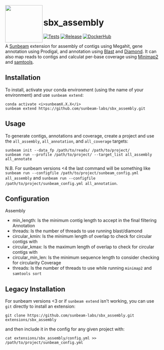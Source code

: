 <img src="https://github.com/sunbeam-labs/sunbeam/blob/stable/docs/images/sunbeam_logo.gif" width=120, height=120 align="left" />

# sbx_assembly

<!-- Begin badges -->
[![Tests](https://github.com/sunbeam-labs/sbx_assembly/actions/workflows/tests.yml/badge.svg)](https://github.com/sunbeam-labs/sbx_assembly/actions/workflows/tests.yml)
[![Release](https://img.shields.io/github/release/sunbeam-labs/sbx_assembly.svg?style=flat)](https://github.com/sunbeam-labs/sbx_assembly/releases/latest)
[![DockerHub](https://img.shields.io/docker/pulls/sunbeamlabs/sbx_assembly)](https://hub.docker.com/repository/docker/sunbeamlabs/sbx_assembly/)
<!-- End badges -->

A [Sunbeam](https://github.com/sunbeam-labs/sunbeam) extension for assembly of contigs using Megahit, gene annotation using Prodigal, and annotation using [Blast](https://blast.ncbi.nlm.nih.gov/Blast.cgi) and [Diamond](https://github.com/bbuchfink/diamond). It can also map reads to contigs and calculat per-base coverage using [Minimap2](https://github.com/lh3/minimap2) and [samtools](https://github.com/samtools/samtools).

## Installation

To install, activate your conda environment (using the name of your environment) and use `sunbeam extend`:

    conda activate <i>sunbeamX.X.X</i>
    sunbeam extend https://github.com/sunbeam-labs/sbx_assembly.git

## Usage

To generate contigs, annotations and coverage, create a project and use the `all_assembly`, `all_annotation`, and `all_coverage` targets:

    sunbeam init --data_fp /path/to/reads/ /path/to/project/
    sunbeam run --profile /path/to/project/ --target_list all_assembly all_annotate

N.B. For sunbeam versions <4 the last command will be something like `sunbeam run --configfile /path/to/project/sunbeam_config.yml all_assembly` and `sunbeam run --configfile /path/to/project/sunbeam_config.yml all_annotation`.

## Configuration

Assembly
  - min_length: Is the minimum contig length to accept in the final filtering
Annotation
  - threads: Is the number of threads to use running blast/diamond
  - circular_kmin: Is the minimum length of overlap to check for circular contigs with
  - circular_kmax: Is the maximum length of overlap to check for circular contigs with
  - circular_min_len: Is the minimum sequence length to consider checking for circularity
Coverage
  - threads: Is the number of threads to use while running `minimap2` and `samtools sort`

## Legacy Installation

For sunbeam versions <3 or if `sunbeam extend` isn't working, you can use `git` directly to install an extension:

    git clone https://github.com/sunbeam-labs/sbx_assembly.git extensions/sbx_assembly

and then include it in the config for any given project with:

    cat extensions/sbx_assembly/config.yml >> /path/to/project/sunbeam_config.yml
